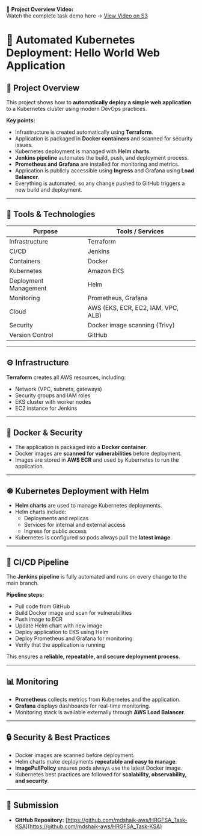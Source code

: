 🎥 **Project Overview Video:**  
Watch the complete task demo here → [View Video on S3](http://hrgfsa-task.s3-website-us-east-1.amazonaws.com/)



# 🚀 Automated Kubernetes Deployment: Hello World Web Application

## 📘 Project Overview

This project shows how to **automatically deploy a simple web application** to a Kubernetes cluster using modern DevOps practices.

**Key points:**

- Infrastructure is created automatically using **Terraform**.
- Application is packaged in **Docker containers** and scanned for security issues.
- Kubernetes deployment is managed with **Helm charts**.
- **Jenkins pipeline** automates the build, push, and deployment process.
- **Prometheus and Grafana** are installed for monitoring and metrics.
- Application is publicly accessible using **Ingress** and Grafana using **Load Balancer**.
- Everything is automated, so any change pushed to GitHub triggers a new build and deployment.

---

## 🧰 Tools & Technologies

| Purpose                | Tools / Services                             |
|------------------------|---------------------------------------------|
| Infrastructure         | Terraform                                   |
| CI/CD                  | Jenkins                                     |
| Containers             | Docker                                      |
| Kubernetes             | Amazon EKS                                  |
| Deployment Management  | Helm                                        |
| Monitoring             | Prometheus, Grafana                         |
| Cloud                  | AWS (EKS, ECR, EC2, IAM, VPC, ALB)         |
| Security               | Docker image scanning (Trivy)               |
| Version Control        | GitHub                                      |

---

## ⚙️ Infrastructure

**Terraform** creates all AWS resources, including:

- Network (VPC, subnets, gateways)  
- Security groups and IAM roles  
- EKS cluster with worker nodes  
- EC2 instance for Jenkins  

---

## 🐳 Docker & Security

- The application is packaged into a **Docker container**.  
- Docker images are **scanned for vulnerabilities** before deployment.  
- Images are stored in **AWS ECR** and used by Kubernetes to run the application.

---

## ☸️ Kubernetes Deployment with Helm

- **Helm charts** are used to manage Kubernetes deployments.  
- Helm charts include:  
  - Deployments and replicas  
  - Services for internal and external access  
  - Ingress for public access  
- Kubernetes is configured so pods always pull the **latest image**.

---

## 🔄 CI/CD Pipeline

The **Jenkins pipeline** is fully automated and runs on every change to the main branch.  

**Pipeline steps:**

- Pull code from GitHub  
- Build Docker image and scan for vulnerabilities  
- Push image to ECR  
- Update Helm chart with new image  
- Deploy application to EKS using Helm  
- Deploy Prometheus and Grafana for monitoring  
- Verify that the application is running  

This ensures a **reliable, repeatable, and secure deployment process**.

---

## 📊 Monitoring

- **Prometheus** collects metrics from Kubernetes and the application.  
- **Grafana** displays dashboards for real-time monitoring.  
- Monitoring stack is available externally through **AWS Load Balancer**.

---

## 🔒 Security & Best Practices

- Docker images are scanned before deployment.  
- Helm charts make deployments **repeatable and easy to manage**.  
- **imagePullPolicy** ensures pods always use the latest Docker image.  
- Kubernetes best practices are followed for **scalability, observability, and security**.

---

## 📌 Submission

- **GitHub Repository:** [https://github.com/mdshaik-aws/HRGFSA_Task-KSA](https://github.com/mdshaik-aws/HRGFSA_Task-KSA)
